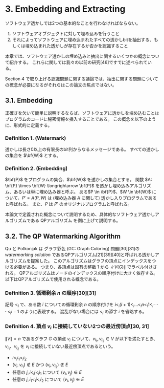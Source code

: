 # 3. Embedding and Extracting

ソフトウェア透かしでは2つの基本的なことを行わなければならない。

1. ソフトウェアオブジェクトに対して埋め込みを行うこと
2. それによってソフトウェアに埋め込まれたすべての透かしbitを抽出する、もしくは埋め込まれた透かしが存在するか否かを認識すること

本章では、ソフトウェア透かしの埋め込みと抽出に関するいくつかの概念について紹介する。
これらに関しては我々の以前の研究[46]ですでに述べられている。

Section 4 で取り上げる認識問題に関する議論では、抽出に関する問題についての概念が必要になるがそれらはこの論文の焦点ではない。

## 3.1. Embedding

正確さを欠いて簡単に説明するならば、ソフトウェアに透かしを埋め込むことはプログラムのコードに秘密情報を挿入することである。
この概念を以下のように、形式的に定義する。

### Definition 1. (Watermark)

透かしは長さ0以上の有限長のbit列からなるメッセージである。
すべての透かしの集合を $\bf{W}$ とする。

### Definition 2. (Embedding)

$\bf{P}$ をプログラムの集合、$\bf{W}$ を透かしの集合とする。
関数 $A: \bf{P} \times \bf{W} \longrightarrow \bf{P}$ を透かし埋め込みアルゴリズム、あるいは単に埋め込み器と呼ぶ。
ある$P \in \bf{P}$、$W \in \bf{W}$ について、$P' = A(P, W)$ は (埋め込み器 $A$ に関して) 透かし入りプログラムであると呼ばれる。
また、$P$ は $P'$ のオリジナルプログラムと呼ばれる。

本論文で定義された概念について説明するため、具体的なソフトウェア透かしアルゴリズムである QPアルゴリズム を例に上げて説明する。

## 3.2. The QP Watermarking Algorithm

Qu と Potkonjak は グラフ彩色 (GC: Graph Coloring) 問題[30][31]の *watermarking solution* であるQPアルゴリズム[21][39][40]と呼ばれる透かしアルゴリズムを提案した。
このアルゴリズムはグラフの頂点にインデックスをつける必要がある。
つまり、各頂点は固有の整数 $1$ から $\|V(G)\|$ でラベル付けされる。
QPアルゴリズムはノードのインデックスの順序付けに大きく依存する。
以下はQPアルゴリズムで使用される概念である。

### Definition 3. 循環剰余 $n$ の順序[30][31]

記号 $<_i$ で、ある数 $i$ についての循環剰余 $n$ の順序付けを $i <_i (i+ 1) <_i ...<_i n <_i 1 <_i ··· <_i i−1$ のように表現する。
混乱がない場合には $<_i$ の添字 $i$ を省略する。

### Definition 4. 頂点 $v_i$ に接続していない2つの最近傍頂点[30, 31]

$\|V\|=n$ であるグラフ $G$ の頂点 $v_i$ について、$v_{i_1}, v_{i_2} \in V$ が以下を満たすとき、$v_{i_1}$、$v_{i_2}$ を $v_i$ に接続していない最近傍頂点であるという。

- $i <_i i_1 <_i i_2$
- $(v_i, v_{i_1}) \notin E$ かつ $(v_i, v_{i_2}) \notin E$
- 任意の $j, i <_i j <_i i_1$ について $(v_i, v_j) \in E$
- 任意の $j, i_1 <_i j <_i i_2$ について $(v_i, v_j) \in E$
